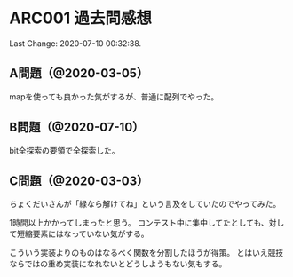 # ARC001 過去問感想

Last Change: 2020-07-10 00:32:38.

## A問題（@2020-03-05）

mapを使っても良かった気がするが、普通に配列でやった。

## B問題（@2020-07-10）

bit全探索の要領で全探索した。

## C問題（@2020-03-03）

ちょくだいさんが「緑なら解けてね」という言及をしていたのでやってみた。

1時間以上かかってしまったと思う。
コンテスト中に集中してたとしても、対して短縮要素にはなっていない気がする。

こういう実装よりのものはなるべく関数を分割したほうが得策。
とはいえ競技ならではの重め実装になれないとどうしようもない気もする。

